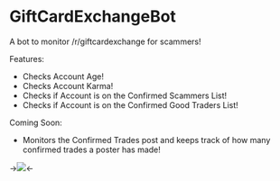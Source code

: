 GiftCardExchangeBot
===================

A bot to monitor /r/giftcardexchange for scammers!

Features:

* Checks Account Age!
* Checks Account Karma!
* Checks if Account is on the Confirmed Scammers List!
* Checks if Account is on the Confirmed Good Traders List!

Coming Soon:

* Monitors the Confirmed Trades post and keeps track of how many confirmed trades a poster has made!

->[<img src="https://www.paypalobjects.com/en_US/i/btn/btn_donateCC_LG.gif">](https://www.paypal.com/cgi-bin/webscr?cmd=_s-xclick&hosted_button_id=TGRE7G6ASVFVS)<-